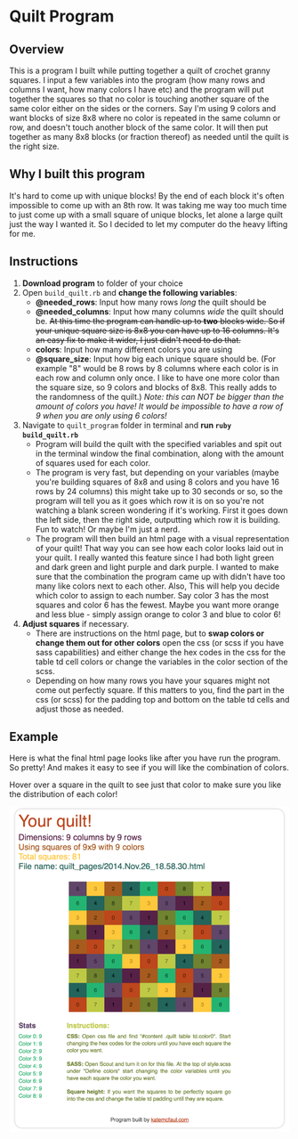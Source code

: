 # Quilt Program

## Overview

This is a program I built while putting together a quilt of crochet granny squares. I input a few variables into the program (how many rows and columns I want, how many colors I have etc) and the program will put together the squares so that no color is touching another square of the same color either on the sides or the corners. Say I'm using 9 colors and want blocks of size 8x8 where no color is repeated in the same column or row, and doesn't touch another block of the same color. It will then put together as many 8x8 blocks (or fraction thereof) as needed until the quilt is the right size. 

## Why I built this program

It's hard to come up with unique blocks! By the end of each block it's often impossible to come up with an 8th row. It was taking me way too much time to just come up with a small square of unique blocks, let alone a large quilt just the way I wanted it. So I decided to let my computer do the heavy lifting for me. 

## Instructions

1. **Download program** to folder of your choice
2. Open `build_quilt.rb` and **change the following variables**:
    * **@needed_rows**: Input how many rows _long_ the quilt should be
    * **@needed_columns**: Input how many columns _wide_ the quilt should be. ~~At this time the program can handle up to **two** blocks wide. So if your unique square size is 8x8 you can have up to 16 columns. It's an easy fix to make it wider, I just didn't need to do that.~~
    * **colors**: Input how many different colors you are using
    * **@square_size**: Input how big each unique square should be. (For example "8" would be 8 rows by 8 columns where each color is in each row and column only once. I like to have one more color than the square size, so 9 colors and blocks of 8x8. This really adds to the randomness of the quilt.) _Note: this can NOT be bigger than the amount of colors you have! It would be impossible to have a row of 9 when you are only using 6 colors!_
3. Navigate to `quilt_program` folder in terminal and **run `ruby build_quilt.rb`**
    * Program will build the quilt with the specified variables and spit out in the terminal window the final combination, along with the amount of squares used for each color.
    * The program is very fast, but depending on your variables (maybe you're building squares of 8x8 and using 8 colors and you have 16 rows by 24 columns) this might take up to 30 seconds or so, so the program will tell you as it goes which row it is on so you're not watching a blank screen wondering if it's working. First it goes down the left side, then the right side, outputting which row it is building. Fun to watch! Or maybe I'm just a nerd. 
    * The program will then build an html page with a visual representation of your quilt! That way you can see how each color looks laid out in your quilt. I really wanted this feature since I had both light green and dark green and light purple and dark purple. I wanted to make sure that the combination the program came up with didn't have too many like colors next to each other. Also,  This will help you decide which color to assign to each number. Say color 3 has the most squares and color 6 has the fewest. Maybe you want more orange and less blue - simply assign orange to color 3 and blue to color 6!
4. **Adjust squares** if necessary. 
    * There are instructions on the html page, but to **swap colors or change them out for other colors** open the css (or scss if you have sass capabilities) and either change the hex codes in the css for the table td cell colors or change the variables in the color section of the scss.
    * Depending on how many rows you have your squares might not come out perfectly square. If this matters to you, find the part in the css (or scss) for the padding top and bottom on the table td cells and adjust those as needed.

## Example

Here is what the final html page looks like after you have run the program. So pretty! And makes it easy to see if you will like the combination of colors. 

Hover over a square in the quilt to see just that color to make sure you like the distribution of each color!

![Quilt Output](img/quilt.png)
